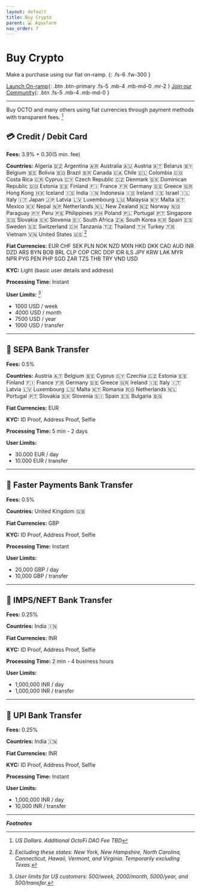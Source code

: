 ```yaml
---
layout: default
title: Buy Crypto
parent: 💻 Aquafarm 
nav_order: 7
---
```


# Buy Crypto

Make a purchase using our fiat on-ramp.
{: .fs-6 .fw-300 }

[Launch On-ramp](https://app.octo.fi/#/defi/buy){: .btn .btn-primary .fs-5 .mb-4 .mb-md-0 .mr-2 } [Join our Community](https://t.me/OctoFiCommunity){: .btn .fs-5 .mb-4 .mb-md-0 }

---

Buy OCTO and many others using fiat currencies through payment methods with transparent fees. [^1]

## 💳 Credit / Debit Card

**Fees:** 3.9% + $0.30 ($5 min. fee)

**Countries:** Algeria 🇩🇿 Argentina 🇦🇷 Australia 🇦🇺 Austria 🇦🇹 Belarus 🇧🇾 Belgium 🇧🇪 Bolivia 🇧🇴 Brazil 🇧🇷 Canada 🇨🇦  Chile 🇨🇱 Colombia 🇨🇴 Costa Rica 🇨🇷 Cyprus 🇨🇾 Czech Republic 🇨🇿 Denmark 🇩🇰 Dominican Republic 🇩🇴 Estonia 🇪🇪 Finland 🇫🇮 France 🇫🇷 Germany 🇩🇪 Greece 🇬🇷 Hong Kong 🇭🇰 Iceland 🇮🇸 India 🇮🇳 Indonesia 🇮🇩 Ireland 🇮🇪 Israel 🇮🇱 Italy 🇮🇹 Japan 🇯🇵 Latvia 🇱🇻 Luxembourg 🇱🇺 Malaysia 🇲🇾 Malta 🇲🇹 Mexico 🇲🇽 Nepal 🇳🇵 Netherlands 🇳🇱 New Zealand 🇳🇿 Norway 🇳🇴 Paraguay 🇵🇾 Peru 🇵🇪 Philippines 🇵🇭 Poland 🇵🇱 Portugal 🇵🇹 Singapore 🇸🇬 Slovakia 🇸🇰 Slovenia 🇸🇮 South Africa 🇿🇦 South Korea 🇰🇷 Spain 🇪🇸 Sweden 🇸🇪 Switzerland 🇨🇭 Tanzania 🇹🇿 Thailand 🇹🇭 Turkey 🇹🇷 Vietnam 🇻🇳 United States 🇺🇸 [^2]

**Fiat Currencies:** EUR CHF SEK PLN NOK NZD MXN HKD DKK CAD AUD INR DZD ARS BYN BOB BRL CLP COP CRC DOP IDR ILS JPY KRW LAK MYR NPR PYG PEN PHP SGD ZAR TZS THB TRY VND USD

**KYC:** Light (basic user details and address)

**Processing Time:** Instant

**User Limits:** [^3]
- 1000 USD / week
- 4000 USD / month
- 7500 USD / year
- 1000 USD / transfer

---

## 🏦 SEPA Bank Transfer

**Fees:** 0.5%

**Countries:** Austria 🇦🇹 Belgium 🇧🇪 Cyprus 🇨🇾 Czechia 🇨🇿 Estonia 🇪🇪 Finland 🇫🇮 France 🇫🇷 Germany 🇩🇪 Greece 🇬🇷 Ireland 🇮🇪 Italy 🇮🇹 Latvia 🇱🇻 Luxembourg 🇱🇺 Malta 🇲🇹 Romania 🇷🇴 Netherlands 🇳🇱 Portugal 🇵🇹 Slovakia 🇸🇰 Slovenia 🇸🇮 Spain 🇪🇸 Bulgaria 🇧🇬

**Fiat Currencies:** EUR 

**KYC:** ID Proof, Address Proof, Selfie

**Processing Time:** 5 min - 2 days

**User Limits:**
- 30.000 EUR / day
- 10.000 EUR / transfer
 
---

## 🏦 Faster Payments Bank Transfer

**Fees:** 0.5%

**Countries:** United Kingdom  🇬🇧

**Fiat Currencies:** GBP 

**KYC:** ID Proof, Address Proof, Selfie

**Processing Time:** Instant

**User Limits:**
- 20,000 GBP / day
- 10,000 GBP / transfer
 
---

## 🏦 IMPS/NEFT Bank Transfer

**Fees:** 0.25%

**Countries:** India  🇮🇳

**Fiat Currencies:** INR 

**KYC:** ID Proof, Address Proof, Selfie

**Processing Time:** 2 min - 4 business hours

**User Limits:**
- 1,000,000 INR / day
- 1,000,000 INR / transfer
 
---

## 🏦 UPI Bank Transfer

**Fees:** 0.25%

**Countries:** India  🇮🇳

**Fiat Currencies:** INR 

**KYC:** ID Proof, Address Proof, Selfie

**Processing Time:** Instant

**User Limits:**
- 1,000,000 INR / day
- 10,000 INR / transfer

---

***Footnotes***

[^1]: *US Dollars. Additional OctoFi DAO Fee TBD*
[^2]: *Excluding these states: New York, New Hampshire, North Carolina, Connecticut, Hawaii, Vermont, and Virginia. Temporarily excluding Texas.*
[^3]: *User limits for US customers: 500/week, 2000/month, 5000/year, and 500/transfer.*
